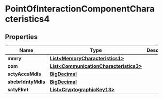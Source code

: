 

# PointOfInteractionComponentCharacteristics4

## Properties

Name | Type | Description | Notes
------------ | ------------- | ------------- | -------------
**mmry** | [**List&lt;MemoryCharacteristics1&gt;**](MemoryCharacteristics1.md) |  |  [optional]
**com** | [**List&lt;CommunicationCharacteristics3&gt;**](CommunicationCharacteristics3.md) |  |  [optional]
**sctyAccsMdls** | [**BigDecimal**](BigDecimal.md) |  |  [optional]
**sbcbrIdntyMdls** | [**BigDecimal**](BigDecimal.md) |  |  [optional]
**sctyElmt** | [**List&lt;CryptographicKey13&gt;**](CryptographicKey13.md) |  |  [optional]



